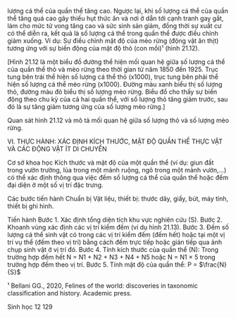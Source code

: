 lượng cá thể của quần thể tăng cao. Ngược lại, khi số lượng cá thể của quần thể tăng quá cao gây thiếu hụt thức ăn và nơi ở dẫn tới cạnh tranh gay gắt, làm cho mức tử vong tăng cao và sức sinh sản giảm, đồng thời sự xuất cư có thể diễn ra, kết quả là số lượng cá thể trong quần thể được điều chỉnh giảm xuống. Ví dụ: Sự điều chỉnh mật độ của mèo rừng (động vật ăn thịt) tương ứng với sự biến động của mật độ thỏ (con mồi)¹ (hình 21.12).

[Hình 21.12 là một biểu đồ đường thể hiện mối quan hệ giữa số lượng cá thể của quần thể thỏ và mèo rừng theo thời gian từ năm 1850 đến 1925. Trục tung bên trái thể hiện số lượng cá thể thỏ (x1000), trục tung bên phải thể hiện số lượng cá thể mèo rừng (x1000). Đường màu xanh biểu thị số lượng thỏ, đường màu đỏ biểu thị số lượng mèo rừng. Biểu đồ cho thấy sự biến động theo chu kỳ của cả hai quần thể, với số lượng thỏ tăng giảm trước, sau đó là sự tăng giảm tương ứng của số lượng mèo rừng.]

Quan sát hình 21.12 và mô tả mối quan hệ giữa số lượng thỏ và số lượng mèo rừng.

VI. THỰC HÀNH: XÁC ĐỊNH KÍCH THƯỚC, MẬT ĐỘ QUẦN THỂ THỰC VẬT VÀ CÁC ĐỘNG VẬT ÍT DI CHUYỂN

Cơ sở khoa học
Kích thước và mật độ của một quần thể (ví dụ: giun đất trong vườn trường, lúa trong một mảnh ruộng, ngô trong một mảnh vườn,...) có thể xác định thông qua việc đếm số lượng cá thể của quần thể hoặc đếm đại diện ở một số vị trí đặc trưng.

Các bước tiến hành
Chuẩn bị
Vật liệu, thiết bị: thước dây, giấy, bút, máy tính, thiết bị ghi hình.

Tiến hành
Bước 1. Xác định tổng diện tích khu vực nghiên cứu (S).
Bước 2. Khoanh vùng xác định các vị trí kiểm đếm (ví dụ hình 21.13).
Bước 3. Đếm số lượng cá thể sinh vật có trong các vị trí kiểm đếm (đếm hết) hoặc tại một vị trí vụ thể (đếm theo vị trí) bằng cách đếm trực tiếp hoặc gián tiếp qua ảnh chụp sinh vật ở vị trí đó.
Bước 4. Tính kích thước của quần thể (N): Trong trường hợp đếm hết N = N1 + N2 + N3 + N4 + N5 hoặc N = N1 × 5 trong trường hợp đếm theo vị trí.
Bước 5. Tính mật độ của quần thể: P = $\frac{N}{S}$

¹ Bellani GG., 2020, Felines of the world: discoveries in taxonomic classification and history. Academic press.

Sinh học 12 129